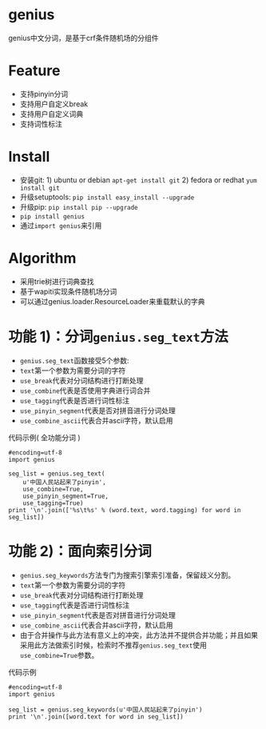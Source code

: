genius
========
genius中文分词，是基于crf条件随机场的分组件


Feature
========

* 支持pinyin分词
* 支持用户自定义break
* 支持用户自定义词典
* 支持词性标注

Install
==========
* 安装git: 1) ubuntu or debian `apt-get install git` 2) fedora or redhat `yum install git`
* 升级setuptools: `pip install easy_install --upgrade`
* 升级pip: `pip install pip --upgrade`
* `pip install genius`
* 通过`import genius`来引用


Algorithm
==========
* 采用trie树进行词典查找
* 基于wapiti实现条件随机场分词
* 可以通过genius.loader.ResourceLoader来重载默认的字典

功能 1)：分词`genius.seg_text`方法
==============

* `genius.seg_text`函数接受5个参数: 
* `text`第一个参数为需要分词的字符 
* `use_break`代表对分词结构进行打断处理 
* `use_combine`代表是否使用字典进行词合并
* `use_tagging`代表是否进行词性标注
* `use_pinyin_segment`代表是否对拼音进行分词处理
* `use_combine_ascii`代表合并ascii字符，默认启用

代码示例( 全功能分词 )

    #encoding=utf-8
    import genius

    seg_list = genius.seg_text(
        u'中国人民站起来了pinyin',
        use_combine=True,
        use_pinyin_segment=True,
        use_tagging=True)
    print '\n'.join(['%s\t%s' % (word.text, word.tagging) for word in seg_list])

功能 2)：面向索引分词
==============
* `genius.seg_keywords`方法专门为搜索引擎索引准备，保留歧义分割。
* `text`第一个参数为需要分词的字符 
* `use_break`代表对分词结构进行打断处理 
* `use_tagging`代表是否进行词性标注
* `use_pinyin_segment`代表是否对拼音进行分词处理
* `use_combine_ascii`代表合并ascii字符，默认启用
* 由于合并操作与此方法有意义上的冲突，此方法并不提供合并功能；并且如果采用此方法做索引时候，检索时不推荐`genius.seg_text`使用`use_combine=True`参数。

代码示例

    #encoding=utf-8
    import genius

    seg_list = genius.seg_keywords(u'中国人民站起来了pinyin')
    print '\n'.join([word.text for word in seg_list])
